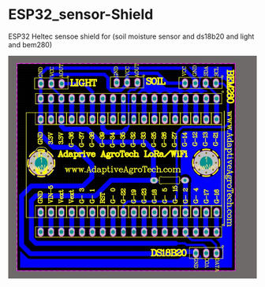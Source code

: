# ESP32_sensor-Shield
ESP32 Heltec sensoe shield for (soil moisture sensor and ds18b20 and light and bem280)

![shot](esp32_heltec.JPG)
